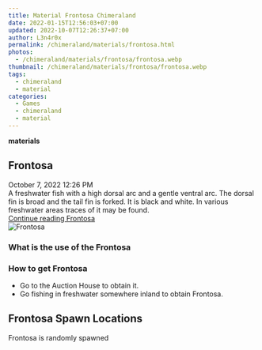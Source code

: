 ```yaml
---
title: Material Frontosa Chimeraland
date: 2022-01-15T12:56:03+07:00
updated: 2022-10-07T12:26:37+07:00
author: L3n4r0x
permalink: /chimeraland/materials/frontosa.html
photos:
  - /chimeraland/materials/frontosa/frontosa.webp
thumbnail: /chimeraland/materials/frontosa/frontosa.webp
tags:
  - chimeraland
  - material
categories:
  - Games
  - chimeraland
  - material
---
```


<link
  rel="stylesheet"
  href="https://rawcdn.githack.com/dimaslanjaka/Web-Manajemen/870a349/css/bootstrap-5-3-0-alpha3-wrapper.css"
/>
<section id="bootstrap-wrapper">
  <div data-bs-theme="dark">
    <div
      class="row g-0 border rounded overflow-hidden flex-md-row mb-4 shadow-sm position-relative bg-dark text-light"
    >
      <div class="col p-4 d-flex flex-column position-static">
        <strong class="d-inline-block mb-2 text-success">materials</strong>
        <h2 class="mb-0">Frontosa</h2>
        <div class="mb-1 text-muted">October 7, 2022 12:26 PM</div>
        <div class="mb-2 border p-1">
          A freshwater fish with a high dorsal arc and a gentle ventral arc. The
          dorsal fin is broad and the tail fin is forked. It is black and white.
          In various freshwater areas traces of it may be found.
        </div>
        <a
          href="/chimeraland/materials/frontosa.html"
          class="stretched-link d-none text-primary"
          >Continue reading Frontosa</a
        >
      </div>
      <div class="col-auto d-none d-md-block d-lg-block">
        <img
          src="https://www.webmanajemen.com/chimeraland/materials/frontosa/frontosa.webp"
          alt="Frontosa"
        />
      </div>
    </div>
    <div class="row">
      <div class="col-lg-6 col-12 mb-2">
        <div class="card">
          <div class="card-body">
            <h3 class="card-title">What is the use of the Frontosa</h3>
            <div class="card-text"><ul></ul></div>
          </div>
        </div>
      </div>
      <div class="col-lg-6 col-12 mb-2">
        <div class="card">
          <div class="card-body">
            <h3 class="card-title">How to get Frontosa</h3>
            <div class="card-text">
              <ul>
                <li>Go to the Auction House to obtain it.</li>
                <li>
                  Go fishing in freshwater somewhere inland to obtain Frontosa.
                </li>
              </ul>
            </div>
          </div>
        </div>
      </div>
      <div class="col-12 mb-2">
        <h2>Frontosa Spawn Locations</h2>
        <p>Frontosa is randomly spawned</p>
      </div>
    </div>
  </div>
</section>